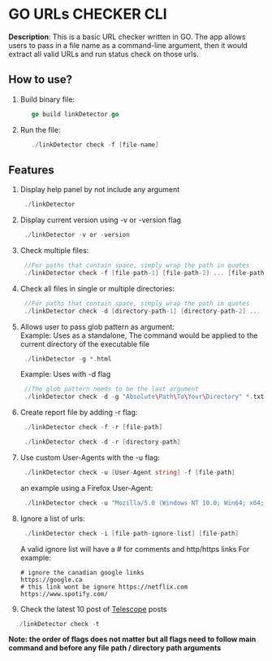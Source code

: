 # GO URLs CHECKER CLI

**Description**: This is a basic URL checker written in GO. The app allows users to pass in a file name as a command-line argument, then it would extract all valid URLs and run status check on those urls.

## How to use? 
1. Build binary file:
   ```go
      go build linkDetector.go
   ``` 
2. Run the file:
   ```go
      ./linkDetector check -f [file-name]
   ```

## Features
1. Display help panel by not include any argument
   ```go
    ./linkDetector
   ```
2. Display current version using -v or -version flag
   ```go
    ./linkDetector -v or -version
   ```
3. Check multiple files:
   ```go
    //For paths that contain space, simply wrap the path in quotes
    ./linkDetector check -f [file-path-1] [file-path-2] ... [file-path-nth]
   ```
4. Check all files in single or multiple directories:
   ```go
    //For paths that contain space, simply wrap the path in quotes
    ./linkDetector check -d [directory-path-1] [directory-path-2] ... [directory-path-nth]
   ```
5. Allows user to pass glob pattern as argument:<br/>
   Example: Uses as a standalone, The command would be applied to the current directory of the executable file
   ```go
    ./linkDetector -g *.html
   ```
   Example: Uses with -d flag
   ```go
    //The glob pattern needs to be the last argument
    ./linkDetector check -d -g "Absolute\Path\To\Your\Directory" *.txt
   ```
   
6. Create report file by adding -r flag:
   ```go
    ./linkDetector check -f -r [file-path]
   ```
   ```go
    ./linkDetector check -d -r [directory-path]
   ```

7. Use custom User-Agents with the -u flag:
   ```go
    ./linkDetector check -u [User-Agent string] -f [file-path]
   ```
   an example using a Firefox User-Agent:
   ```go
    ./linkDetector check -u "Mozilla/5.0 (Windows NT 10.0; Win64; x64; rv:81.0) Gecko/20100101 Firefox/81.0" -f [file-path]
   ```

8. Ignore a list of urls:
   ```go
    ./linkDetector check -i [file-path-ignore-list] [file-path]
   ```
   A valid ignore list will have a # for comments and http/https links
   For example:
   ```
   # ignore the canadian google links
   https://google.ca
   # this link wont be ignore https://netflix.com
   https://www.spotify.com/
   ```
9. Check the latest 10 post of [Telescope](https://github.com/Seneca-CDOT/telescope) posts
  ```go
    ./linkDetector check -t 
  ```
**Note: the order of flags does not matter but all flags need to follow main command and before any file path / directory path arguments**